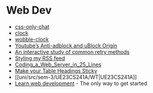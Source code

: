# Web Dev

- [css-only-chat](https://github.com/kkuchta/css-only-chat)
- [clock](https://oimo.io/works/clock/)
- [wobble-clock](https://somethingorotherwhatever.com/wobble-clock/)
- [Youtube’s Anti-adblock and uBlock Origin](https://andadinosaur.com/youtube-s-anti-adblock-and-ublock-origin)
- [An interactive study of common retry methods](https://encore.dev/blog/retries)
- [Styling my RSS feed](https://abf.li/posts/styling-my-rss-feed/)
- [Coding_a_Web_Server_in_25_Lines](https://youtu.be/7GBlCinu9yg)
- [Make your Table Headings Sticky](https://btxx.org/posts/Please_Make_Your_Table_Headings_Sticky/)
- [[uni/src/sem-3/UE23CS241A/WT|UE23CS241A]]
- [Learn web development](https://developer.mozilla.org/en-US/docs/Learn) - The only way to get started